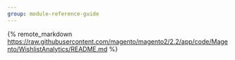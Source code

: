 ```yaml
---
group: module-reference-guide
---
```


{% remote_markdown https://raw.githubusercontent.com/magento/magento2/2.2/app/code/Magento/WishlistAnalytics/README.md %}
